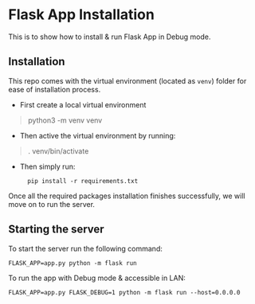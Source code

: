 # Flask App Installation

This is to show how to install & run Flask App in Debug mode.

## Installation

This repo comes with the virtual environment (located as `venv`) folder for ease of installation process.

- First create a local virtual environment

> python3 -m venv venv

- Then active the virtual environment by running:

> . venv/bin/activate

- Then simply run:

		pip install -r requirements.txt

Once all the required packages installation finishes successfully, we will move on to run the server.

## Starting the server

To start the server run the following command:

	FLASK_APP=app.py python -m flask run

To run the app with Debug mode & accessible in LAN:

	FLASK_APP=app.py FLASK_DEBUG=1 python -m flask run --host=0.0.0.0
